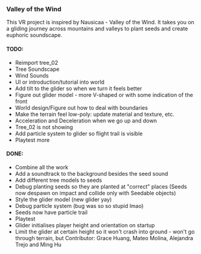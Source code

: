 ### Valley of the Wind

This VR project is inspired by Nausicaa - Valley of the Wind. It takes you on a gliding journey across mountains and valleys to plant seeds and create euphoric soundscape.

#### TODO:
- Reimport tree_02
- Tree Soundscape
- Wind Sounds
- UI or introduction/tutorial into world
- Add tilt to the glider so when we turn it feels better
- Figure out glider model - more V-shaped or with some indication of the front
- World design/Figure out how to deal with boundaries
- Make the terrain feel low-poly: update material and texture, etc.
- Acceleration and Deceleration when we go up and down
- Tree_02 is not showing 
- Add particle system to glider so flight trail is visible
- Playtest more

#### DONE:
- Combine all the work
- Add a soundtrack to the background besides the seed sound
- Add different tree models to seeds
- Debug planting seeds so they are planted at "correct" places (Seeds now despawn on impact and collide only with Seedable objects)
- Style the glider model (new glider yay)
- Debug particle system (bug was so so stupid lmao)
- Seeds now have particle trail
- Playtest
- Glider initialises player height and orientation on startup
- Limit the glider at certain height so it won't crash into ground - won't go through terrain, but 
Contributor: Grace Huang, Mateo Molina, Alejandra Trejo and Ming Hu
